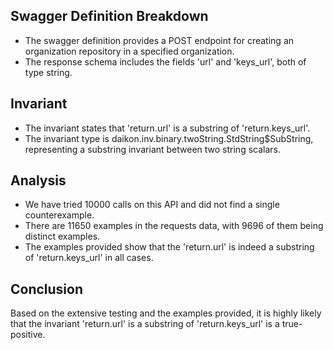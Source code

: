 ## Swagger Definition Breakdown
- The swagger definition provides a POST endpoint for creating an organization repository in a specified organization.
- The response schema includes the fields 'url' and 'keys_url', both of type string.

## Invariant
- The invariant states that 'return.url' is a substring of 'return.keys_url'.
- The invariant type is daikon.inv.binary.twoString.StdString$SubString, representing a substring invariant between two string scalars.

## Analysis
- We have tried 10000 calls on this API and did not find a single counterexample.
- There are 11650 examples in the requests data, with 9696 of them being distinct examples.
- The examples provided show that the 'return.url' is indeed a substring of 'return.keys_url' in all cases.

## Conclusion
Based on the extensive testing and the examples provided, it is highly likely that the invariant 'return.url' is a substring of 'return.keys_url' is a true-positive.

